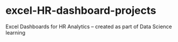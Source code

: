 # excel-HR-dashboard-projects
Excel Dashboards for  HR Analytics – created as part of Data Science learning
